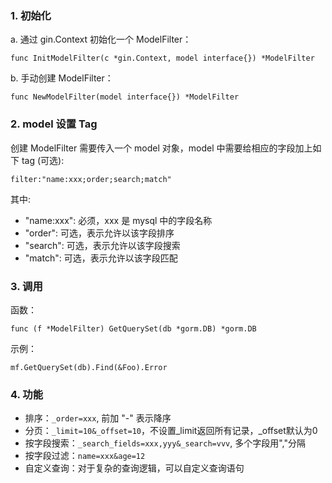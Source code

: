 ### 1. 初始化

a. 通过 gin.Context 初始化一个 ModelFilter：

`func InitModelFilter(c *gin.Context, model interface{}) *ModelFilter`

b. 手动创建 ModelFilter：

`func NewModelFilter(model interface{}) *ModelFilter`


### 2. model 设置 Tag

创建 ModelFilter 需要传入一个 model 对象，model 中需要给相应的字段加上如下 tag (可选):

`filter:"name:xxx;order;search;match"`

其中:
  - "name:xxx": 必须，xxx 是 mysql 中的字段名称
  - "order": 可选，表示允许以该字段排序
  - "search": 可选，表示允许以该字段搜索
  - "match": 可选，表示允许以该字段匹配
  
 

### 3. 调用

函数：

`func (f *ModelFilter) GetQuerySet(db *gorm.DB) *gorm.DB`

示例：

`mf.GetQuerySet(db).Find(&Foo).Error`


### 4. 功能

- 排序：`_order=xxx`, 前加 "-" 表示降序
- 分页：`_limit=10&_offset=10`，不设置_limit返回所有记录，_offset默认为0
- 按字段搜索：`_search_fields=xxx,yyy&_search=vvv`, 多个字段用","分隔
- 按字段过滤：`name=xxx&age=12`
- 自定义查询：对于复杂的查询逻辑，可以自定义查询语句

